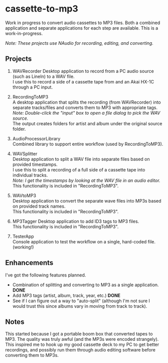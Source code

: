# cassette-to-mp3

Work in progress to convert audio cassettes to MP3 files. Both a combined application and separate applications for each step are available. This is a work-in-progress.

*Note: These projects use NAudio for recording, editing, and converting.*

## Projects
1. WAVRecorder 
Desktop application to record from a PC audio source (such as LineIn) to a WAV file.  
I use this to record a side of a cassette tape from and an Akai HX-1C through a PC input.

2. RecordingToMP3  
A desktop application that splits the recording (from WAVRecorder) into separate tracks/files and converts them to MP3 with appropriate tags.  
*Note: Double-click the "input" box to open a file dialog to pick the WAV source.*  
The output creates folders for artist and album under the original source folder.

3. AudioProcessorLibrary  
Combined library to support entire workflow (used by RecordingToMP3).  

4. WAVSplitter  
Desktop application to split a WAV file into separate files based on provided timestamps.  
I use this to split a recording of a full side of a cassette tape into individual tracks.  
*Note: I get the timestamps by looking at the WAV file in an audio editor.*  
This functionality is included in "RecordingToMP3".  

5. WAVtoMP3  
Desktop application to convert the separate wave files into MP3s based on provided track names.  
This functionality is included in "RecordingToMP3".  

6. MP3Tagger
Desktop application to add ID3 tags to MP3 files.  
This functionality is included in "RecordingToMP3".  

7. TesterApp  
Console application to test the workflow on a single, hard-coded file. (working!)

## Enhancements
I've got the following features planned.  

* Combination of splitting and converting to MP3 as a single application. **DONE**  
* Add MP3 tags (artist, album, track, year, etc.) **DONE**  
* See if I can figure out a way to "auto-split" (although I'm not sure I would trust this since albums vary in moving from track to track).  

## Notes  
This started because I got a portable boom box that converted tapes to MP3. The quality was truly awful (and the MP3s were encoded strangely). This inspired me to hook up my good cassette deck to my PC to get better recordings, and possibly run them through audio editing software before converting them to MP3s.